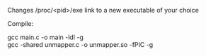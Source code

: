 Changes /proc/\<pid\>/exe link to a new executable of your choice

Compile:

gcc main.c -o main -ldl -g
<br>
gcc -shared unmapper.c -o unmapper.so -fPIC -g

